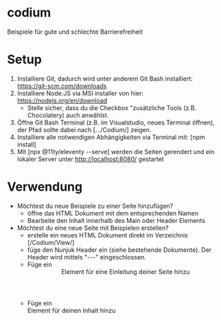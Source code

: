 # codium
Beispiele für gute und schlechte Barrierefreiheit

# Setup
1. Installiere Git, dadurch wird unter anderem Git Bash installiert: <https://git-scm.com/downloads>
2. Installiere Node.JS via MSI installer von hier: <https://nodejs.org/en/download>
    - Stelle sicher, dass du die Checkbox "zusätzliche Tools (z.B. Chocolatery) auch anwählst.
3. Öffne Git Bash Terminal (z.B. im Visualstudio, neues Terminal öffnen), der Pfad sollte dabei nach [.../Codium/] zeigen.
4. Installiere alle notwendigen Abhängigkeiten via Terminal mit: [npm install]
5. Mit [npx @11ty/eleventy --serve] werden die Seiten gerendert und ein lokaler Server unter <http://localhost:8080/> gestartet

# Verwendung
- Möchtest du neue Beispiele zu einer Seite hinzufügen?
    - öffne das HTML Dokument mit dem entsprechenden Namen
    - Bearbeite den Inhalt innerhalb des Main oder Header Elements
- Möchtest du eine neue Seite mit Beispielen erstellen?
    - erstelle ein neues HTML Dokument direkt im Verzeichnis [/Codium/View/]
    - füge den Nunjuk Header ein (siehe bestehende Dokumente). Der Header wird mittels "---" eingeschlossen.
    - Füge ein <header> Element für eine Einleitung deiner Seite hinzu
    - Füge ein <main> Element für deinen Inhalt hinzu




